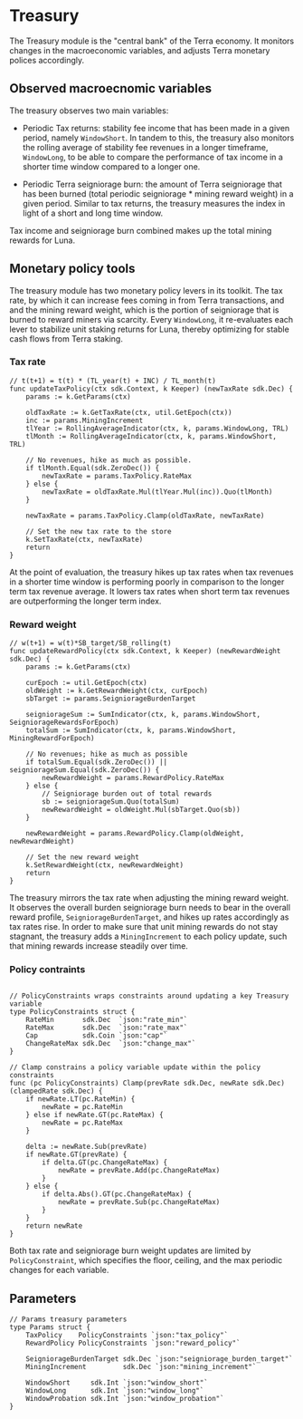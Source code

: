 # Treasury

The Treasury module is the "central bank" of the Terra economy. It monitors changes in the macroeconomic variables, and adjusts Terra monetary polices accordingly. 

## Observed macroecnomic variables 

The treasury observes two main variables: 
- Periodic Tax returns: stability fee income that has been made in a given period, namely `WindowShort`. In tandem to this, the treasury also monitors the rolling average of stability fee revenues in a longer timeframe, `WindowLong`, to be able to compare the performance of tax income in a shorter time window compared to a longer one.  

- Periodic Terra seigniorage burn: the amount of Terra seigniorage that has been burned (total periodic seigniorage * mining reward weight) in a given period. Similar to tax returns, the treasury measures the index in light of a short and long time window. 

Tax income and seigniorage burn combined makes up the total mining rewards for Luna. 

## Monetary policy tools

The treasury module has two monetary policy levers in its toolkit. The tax rate, by which it can increase fees coming in from Terra transactions, and and the mining reward weight, which is the portion of seigniorage that is burned to reward miners via scarcity. Every `WindowLong`, it re-evaluates each lever to stabilize unit staking returns for Luna, thereby optimizing for stable cash flows from Terra staking. 

### Tax rate

```golang
// t(t+1) = t(t) * (TL_year(t) + INC) / TL_month(t)
func updateTaxPolicy(ctx sdk.Context, k Keeper) (newTaxRate sdk.Dec) {
	params := k.GetParams(ctx)

	oldTaxRate := k.GetTaxRate(ctx, util.GetEpoch(ctx))
	inc := params.MiningIncrement
	tlYear := RollingAverageIndicator(ctx, k, params.WindowLong, TRL)
	tlMonth := RollingAverageIndicator(ctx, k, params.WindowShort, TRL)

	// No revenues, hike as much as possible.
	if tlMonth.Equal(sdk.ZeroDec()) {
		newTaxRate = params.TaxPolicy.RateMax
	} else {
		newTaxRate = oldTaxRate.Mul(tlYear.Mul(inc)).Quo(tlMonth)
	}

	newTaxRate = params.TaxPolicy.Clamp(oldTaxRate, newTaxRate)

	// Set the new tax rate to the store
	k.SetTaxRate(ctx, newTaxRate)
	return
}
```

At the point of evaluation, the treasury hikes up tax rates when tax revenues in a shorter time window is performing poorly in comparison to the longer term tax revenue average. It lowers tax rates when short term tax revenues are outperforming the longer term index. 

### Reward weight

```golang
// w(t+1) = w(t)*SB_target/SB_rolling(t)
func updateRewardPolicy(ctx sdk.Context, k Keeper) (newRewardWeight sdk.Dec) {
	params := k.GetParams(ctx)

	curEpoch := util.GetEpoch(ctx)
	oldWeight := k.GetRewardWeight(ctx, curEpoch)
	sbTarget := params.SeigniorageBurdenTarget

	seigniorageSum := SumIndicator(ctx, k, params.WindowShort, SeigniorageRewardsForEpoch)
	totalSum := SumIndicator(ctx, k, params.WindowShort, MiningRewardForEpoch)

	// No revenues; hike as much as possible
	if totalSum.Equal(sdk.ZeroDec()) || seigniorageSum.Equal(sdk.ZeroDec()) {
		newRewardWeight = params.RewardPolicy.RateMax
	} else {
		// Seigniorage burden out of total rewards
		sb := seigniorageSum.Quo(totalSum)
		newRewardWeight = oldWeight.Mul(sbTarget.Quo(sb))
	}

	newRewardWeight = params.RewardPolicy.Clamp(oldWeight, newRewardWeight)

	// Set the new reward weight
	k.SetRewardWeight(ctx, newRewardWeight)
	return
}
```

The treasury mirrors the tax rate when adjusting the mining reward weight. It observes the overall burden seigniorage burn needs to bear in the overall reward profile, `SeigniorageBurdenTarget`, and hikes up rates accordingly as tax rates rise. In order to make sure that unit mining rewards do not stay stagnant, the treasury adds a `MiningIncrement` to each policy update, such that mining rewards increase steadily over time. 


### Policy contraints

```golang

// PolicyConstraints wraps constraints around updating a key Treasury variable
type PolicyConstraints struct {
	RateMin       sdk.Dec  `json:"rate_min"`
	RateMax       sdk.Dec  `json:"rate_max"`
	Cap           sdk.Coin `json:"cap"`
	ChangeRateMax sdk.Dec  `json:"change_max"`
}

// Clamp constrains a policy variable update within the policy constraints
func (pc PolicyConstraints) Clamp(prevRate sdk.Dec, newRate sdk.Dec) (clampedRate sdk.Dec) {
	if newRate.LT(pc.RateMin) {
		newRate = pc.RateMin
	} else if newRate.GT(pc.RateMax) {
		newRate = pc.RateMax
	}

	delta := newRate.Sub(prevRate)
	if newRate.GT(prevRate) {
		if delta.GT(pc.ChangeRateMax) {
			newRate = prevRate.Add(pc.ChangeRateMax)
		}
	} else {
		if delta.Abs().GT(pc.ChangeRateMax) {
			newRate = prevRate.Sub(pc.ChangeRateMax)
		}
	}
	return newRate
}
```

Both tax rate and seigniorage burn weight updates are limited by `PolicyConstraint`, which specifies the floor, ceiling, and the max periodic  changes for each variable. 


## Parameters

```golang
// Params treasury parameters
type Params struct {
	TaxPolicy    PolicyConstraints `json:"tax_policy"`
	RewardPolicy PolicyConstraints `json:"reward_policy"`

	SeigniorageBurdenTarget sdk.Dec `json:"seigniorage_burden_target"`
	MiningIncrement         sdk.Dec `json:"mining_increment"`

	WindowShort     sdk.Int `json:"window_short"`
	WindowLong      sdk.Int `json:"window_long"`
	WindowProbation sdk.Int `json:"window_probation"`
}
```